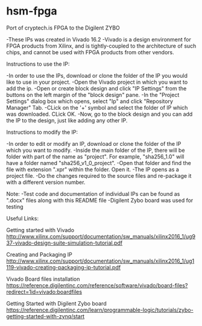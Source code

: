 # hsm-fpga
Port of cryptech.is FPGA to the Digilent ZYBO

-These IPs was created in Vivado 16.2
-Vivado is a design environment for FPGA products from Xilinx, and is tightly-coupled to the architecture of such chips, 
 and cannot be used with FPGA products from other vendors.
 
 
Instructions to use the IP:
 
-In order to use the IPs, download or clone the folder of the IP you would like to use in your project.
-Open the Vivado project in which you want to add the ip. 
-Open or create block design and click "IP Settings" from the buttons on the left margin of the "block design" pane.
-In the "Project Settings" dialog box which opens, select "Ip" and click "Repository Manager" Tab.
-CLick on the '+' symbol and select the folder of IP which was downloaded. CLick OK.
-Now, go to the block design and you can add the IP to the design, just like adding any other IP.


Instructions to modify the IP:

-In order to edit or modify an IP, download or clone the folder of the IP which you want to modify.
-Inside the main folder of the IP, there will be folder with part of the name as "project".
 For example, "sha256_1.0" will have a folder named "sha256_v1_0_project". 
-Open that folder and find the file with extension ".xpr" within the folder. Open it.
-The IP opens as a project file.
-Do the changes required to the source files and re-package it with a different version number.


Note:
-Test code and documentation of individual IPs can be found as ".docx" files along with this README file
-Digilent Zybo board was used for testing

Useful Links:

Getting started with Vivado
http://www.xilinx.com/support/documentation/sw_manuals/xilinx2016_1/ug937-vivado-design-suite-simulation-tutorial.pdf

Creating and Packaging IP
http://www.xilinx.com/support/documentation/sw_manuals/xilinx2016_1/ug1119-vivado-creating-packaging-ip-tutorial.pdf

Vivado Board files installation
https://reference.digilentinc.com/reference/software/vivado/board-files?redirect=1id=vivado:boardfiles

Getting Started with Digilent Zybo board
https://reference.digilentinc.com/learn/programmable-logic/tutorials/zybo-getting-started-with-zynq/start


